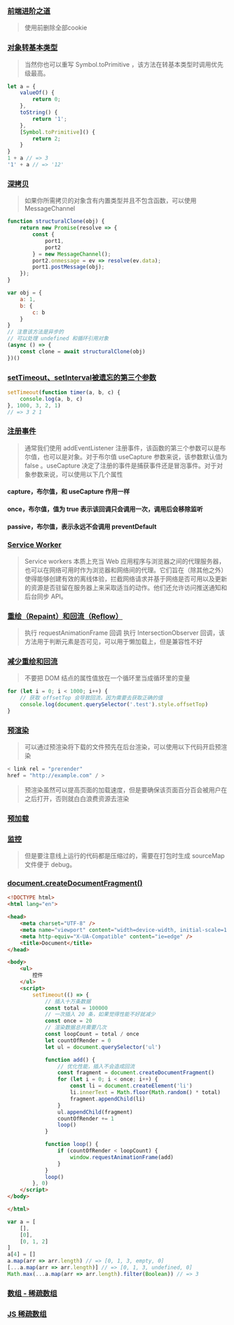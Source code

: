 ### [前端进阶之道](https://yuchengkai.cn/docs/frontend/)

> 使用前删除全部cookie

### [对象转基本类型](https://yuchengkai.cn/docs/frontend/#%E7%B1%BB%E5%9E%8B%E8%BD%AC%E6%8D%A2)

> 当然你也可以重写 Symbol.toPrimitive ，该方法在转基本类型时调用优先级最高。

```js
let a = {
    valueOf() {
        return 0;
    },
    toString() {
        return '1';
    },
    [Symbol.toPrimitive]() {
        return 2;
    }
}
1 + a // => 3
'1' + a // => '12'
```

### [深拷贝](https://yuchengkai.cn/docs/frontend/#%E6%B7%B1%E6%8B%B7%E8%B4%9D)

> 如果你所需拷贝的对象含有内置类型并且不包含函数，可以使用 MessageChannel

```js
function structuralClone(obj) {
    return new Promise(resolve => {
        const {
            port1,
            port2
        } = new MessageChannel();
        port2.onmessage = ev => resolve(ev.data);
        port1.postMessage(obj);
    });
}

var obj = {
    a: 1,
    b: {
        c: b
    }
}
// 注意该方法是异步的
// 可以处理 undefined 和循环引用对象
(async () => {
    const clone = await structuralClone(obj)
})()
```

### [setTimeout、setInterval被遗忘的第三个参数](https://www.cnblogs.com/leaf930814/p/6828588.html)

```js
setTimeout(function timer(a, b, c) {
    console.log(a, b, c)
}, 1000, 3, 2, 1)
// => 3 2 1
```

### [注册事件](https://yuchengkai.cn/docs/frontend/browser.html#%E6%B3%A8%E5%86%8C%E4%BA%8B%E4%BB%B6)

> 通常我们使用 addEventListener 注册事件，该函数的第三个参数可以是布尔值，也可以是对象。对于布尔值 useCapture 参数来说，该参数默认值为 false 。useCapture 决定了注册的事件是捕获事件还是冒泡事件。对于对象参数来说，可以使用以下几个属性

#### capture，布尔值，和 useCapture 作用一样

#### once，布尔值，值为 true 表示该回调只会调用一次，调用后会移除监听

#### passive，布尔值，表示永远不会调用 preventDefault

### [Service Worker](https://yuchengkai.cn/docs/frontend/browser.html#service-worker)

> Service workers 本质上充当 Web 应用程序与浏览器之间的代理服务器，也可以在网络可用时作为浏览器和网络间的代理。它们旨在（除其他之外）使得能够创建有效的离线体验，拦截网络请求并基于网络是否可用以及更新的资源是否驻留在服务器上来采取适当的动作。他们还允许访问推送通知和后台同步 API。

### [重绘（Repaint）和回流（Reflow）](https://yuchengkai.cn/docs/frontend/browser.html#%E9%87%8D%E7%BB%98%EF%BC%88repaint%EF%BC%89%E5%92%8C%E5%9B%9E%E6%B5%81%EF%BC%88reflow%EF%BC%89)

> 执行 requestAnimationFrame 回调
> 执行 IntersectionObserver 回调，该方法用于判断元素是否可见，可以用于懒加载上，但是兼容性不好

### [减少重绘和回流](https://yuchengkai.cn/docs/frontend/browser.html#%E5%87%8F%E5%B0%91%E9%87%8D%E7%BB%98%E5%92%8C%E5%9B%9E%E6%B5%81)

> 不要把 DOM 结点的属性值放在一个循环里当成循环里的变量

```js
for (let i = 0; i < 1000; i++) {
    // 获取 offsetTop 会导致回流，因为需要去获取正确的值
    console.log(document.querySelector('.test').style.offsetTop)
}
```

### [预渲染](https://yuchengkai.cn/docs/frontend/performance.html#%E9%A2%84%E6%B8%B2%E6%9F%93)

> 可以通过预渲染将下载的文件预先在后台渲染，可以使用以下代码开启预渲染

```js
< link rel = "prerender"
href = "http://example.com" / >
```

> 预渲染虽然可以提高页面的加载速度，但是要确保该页面百分百会被用户在之后打开，否则就白白浪费资源去渲染

### [预加载](https://yuchengkai.cn/docs/frontend/performance.html#%E9%A2%84%E5%8A%A0%E8%BD%BD)

### [监控](https://yuchengkai.cn/docs/frontend/performance.html#%E7%9B%91%E6%8E%A7)

> 但是要注意线上运行的代码都是压缩过的，需要在打包时生成 sourceMap 文件便于 debug。

### [document.createDocumentFragment()](https://developer.mozilla.org/zh-CN/docs/Web/API/Document/createDocumentFragment)

```html
<!DOCTYPE html>
<html lang="en">

<head>
    <meta charset="UTF-8" />
    <meta name="viewport" content="width=device-width, initial-scale=1.0" />
    <meta http-equiv="X-UA-Compatible" content="ie=edge" />
    <title>Document</title>
</head>

<body>
    <ul>
        控件
    </ul>
    <script>
        setTimeout(() => {
            // 插入十万条数据
            const total = 100000
            // 一次插入 20 条，如果觉得性能不好就减少
            const once = 20
            // 渲染数据总共需要几次
            const loopCount = total / once
            let countOfRender = 0
            let ul = document.querySelector('ul')

            function add() {
                // 优化性能，插入不会造成回流
                const fragment = document.createDocumentFragment()
                for (let i = 0; i < once; i++) {
                    const li = document.createElement('li')
                    li.innerText = Math.floor(Math.random() * total)
                    fragment.appendChild(li)
                }
                ul.appendChild(fragment)
                countOfRender += 1
                loop()
            }

            function loop() {
                if (countOfRender < loopCount) {
                    window.requestAnimationFrame(add)
                }
            }
            loop()
        }, 0)
    </script>
</body>

</html>
```

```js
var a = [
    [],
    [0],
    [0, 1, 2]
]
a[4] = []
a.map(arr => arr.length) // => [0, 1, 3, empty, 0]
[...a.map(arr => arr.length)] // => [0, 1, 3, undefined, 0]
Math.max(...a.map(arr => arr.length).filter(Boolean)) // => 3
```

### [数组 - 稀疏数组](https://blog.csdn.net/weixin_41922289/article/details/94555391)

### [JS 稀疏数组](https://github.com/junreycen/blog/issues/10)
